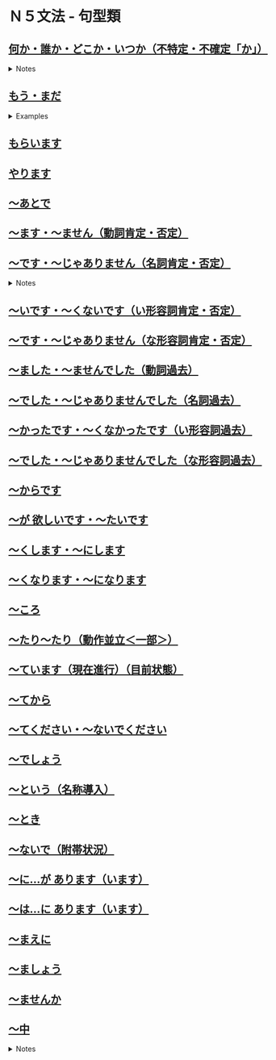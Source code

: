 # Ｎ５文法 - 句型類

## [何か・誰か・どこか・いつか（不特定・不確定「か」）](https://youtu.be/Os6Bg84NCMo)

<details><summary markdown="span">Notes</summary>

- 所謂的疑問詞是指在造疑問句時會使用的一些單字，例如「何（なに）」、「誰（だれ）」、「何時（いつ）」、「哪裡（どこ）」等。
- 如果在這些疑問詞後面加上「か」這個助詞，則「か」的意思是表示不確定或不特定的情況。以下是兩種用法：

### 表示還不確定的狀況下的疑問：使用疑問詞加上「か」

「你要吃什麼？」

- 「何`を`食べますか？」
  - 如果我已經和對方在餐廳裡面，然後問對方「你要吃什麼？」，這個時候對方已經確定要吃東西，那麼我就可以問「何か食べますか？」，意思是「你要吃什麼？」。

- 「何`か`食べますか？」
  - 「を」被省略
  - 如果我還不確定對方是否要吃東西，也就是對方的述語部分還不確定，那麼我就可以用か，意思是「你要吃什麼嗎？你要不要吃什麼？」

「昨天你去了哪裡？」

- 「昨日はどこ`へ`行きましたか。」
  - 如果我確定對方有去了別的地方，但是不確定去了哪裡，那麼我就可以問「昨日はどこへ行きましたか。」，意思是「你昨天去了哪裡？」
- 「昨日はどこ`か`行きましたか。」
  - 「へ」被省略
  - 如果今天是第一次見面，然後我想問對方昨天有沒有去哪裡，但是對方有可能都在家沒有出去，也有可能出去了，那麼我就可以問「昨日はどこか行きましたか。」，意思是「你昨天去了哪裡嗎？」。

「現在教室裡有誰？」

- 「今、教室に誰`が`いますか。」
  - 如果我確定教室有人，那麼我就可以問「今、教室に誰がいますか。」，意思是「現在教室裡有誰？」
- 「今、教室に誰`か`いますか。」
  - 如果我還不確定教室裡是否有人，那麼我就可以問「今、教室に誰かいますか。」，意思是「現在教室裡有人嗎？」。


### 表示還不特定的「か」

「財布`が`落ちましたよ。」

- 如果我看到對方的錢包掉了，那麼我就可以說「你的錢包掉了喔。」

「何`か`落ちましたよ。」

- 「好像掉了什麼東西。」
- 如果我看到對方掉了東西，但是不確定掉了什麼東西。即使我還不確定掉了什麼東西，但是我還是需要提醒對方，因為掉下東西這個情況是確定的。

「東京`へ`遊びに行きたいなあ。」

- 「我想去東京玩耶。」

「どこ`か`遊びに行きたいなあ。」

- 如果我想去玩，但是還沒有特定地點。意思是「我想去玩一玩，但是還不確定去哪裡。」

「山田さん、ちょっと手伝って。」

- 如果我想請山田小姐/先生幫忙，「三本小姐/先生，請幫個忙。」

「誰か、ちょっと手伝って。」

- 如果我需要幫忙，但是不確定誰可以幫忙，那麼我就可以說「有沒有人願意幫忙。」

「来年、家を買いたいです。」

- 如果我想明年買房子，那麼我就可以說「明年我想買房子。」

「いつか、家を買いたいです。」

- 如果我想買房子，但是還沒有特定時間，那麼我就可以說「我想買房子(但是還不確定什麼時候)。」

[例文](https://youtu.be/Os6Bg84NCMo?t=397)

外は暑かったでしょう？　何か飲みますか。
- 外面很熱吧 要喝點什麼嗎

すみません。中に誰かいますか。
- 不好意思 裡面有人嗎

周末はどこか遊びに行きましたか。
- 週末去玩了嗎

いつか自分の會社を作りたいです。
- 總有一天想要開自己的公司

[会話](https://youtu.be/Os6Bg84NCMo?t=428)

あの、何か落ちましたよ。
- 那個，你掉了甚麼喔

あ、すみません。…あれ? `どこか`で会いませんでしたか。
- 阿、抱歉。 ...咦? 是不是有在哪裡見過呢?

え? ああ、先週企業説明会で一緒に話を聞きましたよね。
- 咦? 阿，上星期在企業說明會上一起聽了說明吧。

ああ、思い出しました。いやあ、奇遇ですね。
- 阿，我想起來了。哎呀，真巧耶。

</summary></details>





## [もう・まだ](https://youtu.be/6l7ZIcleKoE)

<details><summary markdown="span">Examples</summary>

「もう」と「まだ」是副詞，根據詞性來看，它們後面會接動詞、い形容詞、な形容詞等等，有時候也可能接名詞。

> 「もう」表示已經發生的動作或狀態，包括一些已經改變的狀態、已經發生的情況或已經完成的動作。在中文中可以翻譯為「已經」。

> 而「まだ」表示某種狀態或情況尚未改變或尚未完成的階段，可以用來表達「還沒」的意思。

舉個例子來說，假設有一個動作「食べました」（已經吃了）。

問：「昼ご飯はもう食べましたか？」 ... 午飯，你已經吃了嗎？ 這個問句是詢問動作是否已經完成。

- 如果是的話，回答應該是「もう食べましだ」，即表示已經吃了。
- 如果還沒吃的話，該怎麼說呢？
  - 可以回答「まだ食べていません」，表示還沒吃完。
  - 或者可以簡單地回答「いいえ、まだです」，意思是「還沒」。
- 需要注意的是，如果回答「いいえ、まだ食べません」的話，這個用法有點奇怪，可以說是不正確的。
  - 這句話的意思是表達一直都不想吃飯，明明可以吃，但是不想吃，這個時候應該使用「いいえ、まだ食べません」。
  - 所以在回答「已經吃了飯嗎？」這個問題時，使用這樣的回答是奇怪的。
  - 如果想表達還沒吃的狀態，只需說「いいえ、まだ食べていません」或「いいえ、まだです」。

另外，這種表達方式不僅僅適用於動詞，也適用於形容詞。比如說「熱い」（熱的），下面來舉一個例子。


六月になりました。もう暑いですね。

- 這句話表示六月已經變得很熱了。在這個例子中，溫暖的狀態已經變成了熱的狀態，因此使用「もう」來表達。

10月になりました。まだ暑いですね。

- 這句話表示已經是10月了，但仍然很熱。根據一般情況來看，十月份的天氣應該開始變涼快，但今年的情況仍然很熱。這種情況下，使用「まだ」來表示還沒有改變成秋天的涼快狀態。

另外，當涉及到時間情況時，也可能會使用這兩個詞。例如：

A：もう9時ですか？そろそろ帰ります。

- 這句話表示「已經9點了，我差不多要回去了」。對於A來說，九點應該是該回家的時間，即玩的狀況已經變成了該回家的狀況，因此使用「もう」。

B：まだ9時ですよ。もう少し遊びましょう。

- 這句話表示「還只有9點呢，可以再玩一會兒」。對於B來說，九點對他來說是可以繼續玩的時間，他認為還很早，所以提議再玩一會兒，等到十點或十一點再回家。
- 對於A來說，九點已經是該回家的時間使用「もう」，但對B來說，還沒有到該回家的時間，因此使用「まだ」。

</summary></details>



## [もらいます](https://youtu.be/3qSNQQKTWmQ)
## [やります](https://youtu.be/K94H0QG26Ao)

## [～あとで](https://youtu.be/iPvPSYS3AKE)

## [～ます・～ません（動詞肯定・否定）](https://youtu.be/cygGNONmB9U)

## [～です・～じゃありません（名詞肯定・否定）](https://youtu.be/3zRXvtDnev8)

<details><summary markdown="span">Notes</summary>

丁寧體 (禮貌體)

> - 名詞 ... です        => 是XX
> - 名詞 ...じゃありません => 不是XX
> - 名詞 ...ではありません => 不是XX
>   - (...では 唸快速 就是縮成 じゃ  一般的日本人 常常用じゃ)

普通體

> - 名詞 ... だ    　=> 是XX
> - 名詞 ...じゃない => 不是XX

[例文](https://youtu.be/3zRXvtDnev8?t=301)

- 私は教師です
- 佐藤さんは会社員です
- 鈴木さんは学生じゃありません 社会人です
- 黃さんは留学生です 林さんも留学生です

[会話](https://youtu.be/3zRXvtDnev8?t=329)

- 初めまして 私は高橋です 筑波大学の学生です
- 私は陳です どうぞよろしくお願いします
- 陳さんは学生ですか
- いいえ 私は松岡商事の社員です
- そうですか どうぞよろしく

</summary></details>


## [～いです・～くないです（い形容詞肯定・否定）](https://youtu.be/GByt-fO-sRA)
## [～です・～じゃありません（な形容詞肯定・否定）](https://youtu.be/M2UYM1DlK_I)

## [～ました・～ませんでした（動詞過去）](https://youtu.be/VgIfyGDJSrE)
## [～でした・～じゃありませんでした（名詞過去）](https://youtu.be/9FgAj3ONjUw)
## [～かったです・～くなかったです（い形容詞過去）](https://youtu.be/NvlZJoSt5mg)
## [～でした・～じゃありませんでした（な形容詞過去）](https://youtu.be/vGZwOFVsETc)


## [～からです](https://youtu.be/M2ACwSXE_FI)
## [～が 欲しいです・～たいです](https://youtu.be/IuCqb-0mVC4)
## [～くします・～にします](https://youtu.be/q4JbhXZuZGY)
## [～くなります・～になります](https://youtu.be/w2d2YiJU9UA)
## [～ころ](https://youtu.be/FwSWiOrVntA)

## [～たり～たり（動作並立＜一部＞）](https://youtu.be/g1lb4vnh4yo)
## [～ています（現在進行）（目前状態）](https://youtu.be/9BWX8AERuCQ)

## [～てから](https://youtu.be/GSSeKB1pb14)
## [～てください・～ないでください](https://youtu.be/s4aJunA1Olk)


## [～でしょう](https://youtu.be/Q8KXlJ-qzZA)


## [～という（名称導入）](https://youtu.be/4ddcTf2CFf8)
## [～とき](https://youtu.be/9MhRk-DsycA)
## [～ないで（附帯状況）](https://youtu.be/tKPNE9CJ9LM)
## [～に…が あります（います）](https://youtu.be/Whuzgn3l-oo)
## [～は…に あります（います）](https://youtu.be/_huhMhP9DgY)
## [～まえに](https://youtu.be/_b61ETBoZvo)

## [～ましょう](https://youtu.be/eYOl26g6ao4)

## [～ませんか](https://youtu.be/laC5NIRwMZA)

## [～中](https://youtu.be/FDrYbQBOEVw)

<details><summary markdown="span">Notes</summary>

「中」這個詞有兩種念法：一個是「ちゅう」，另一個是「じゅう」。 有四種主要用法，依照用法念因不同。

1. 表示正在進行中的意思，接在動詞的ます形後面，(去掉「ます」的部分)再加上「中」。這時一定要念成「ちゅう」。

### **母親に電話をかけましたが、話し中でした。**

Eng: "I called my mother but she was on the phone."

| Word | Romaji | Role | Meaning |
| --- | --- | --- | --- |
| 母親 | ha-ha-o-ya | Object | mother |
| に | ni | Particle | marks the indirect object |
| 電話 | de-n-wa | Object | phone |
| を | o | Particle | marks the direct object |
| かけました | ka-ke-ma-shi-ta | Predicate | past tense of the verb かける (ka-keru, "to call") |
| が | ga | Particle | but |
| 話し中 | ha-na-shi-chu-u | Adjective | in the middle of a conversation |
| でした | de-shi-ta | Predicate | past tense of the copula です (de-su) |


### **この道は工事中ですから通ることができません**

Eng: "You can't pass through this road because it's under construction."

| Word | Romaji | Role | Meaning |
| --- | --- | --- | --- |
| この | ko-no | Adjective | this |
| 道 | mi-chi | Subject | road |
| は | wa | Particle | marks the subject of the sentence |
| 工事中 | kou-ji-chuu | Adjective | under construction |
| ですから | de-su-ka-ra | Conjunction | because |
| 通る | to-o-ru | Predicate | verb "to pass through" |
| ことができません | ko-to-ga-de-ki-ma-se-n | Negative Potential Verb | can't do / not possible to do |

2. 這個詞還可以表示全部、全體，這時要念成「じゅう」。

### **今日は一日中雨が降っていました。**

Eng: "It rained all day today."

| Word | Romaji | Role | Meaning |
| --- | --- | --- | --- |
| 今日 | kyoo | Subject | today |
| は | wa | Particle | topic marker |
| 一日中 | ichi-nichi-juu | Adverbial phrase | all day |
| 雨 | a-me | Subject | rain |
| が | ga | Particle | marks the subject of the sentence |
| 降っていました | fu-tte-i-ma-shi-ta | Predicate | past continuous tense of the verb 降る (fu-ru, "to rain") |

### **世界中で新型コロナが流行している。**

Eng: "The new coronavirus is spreading around the world."

| Word | Romaji | Role | Meaning |
| --- | --- | --- | --- |
| 世界中 | se-ka-i-juu | Noun | all over the world |
| で | de | Particle | marks the location where an action takes place |
| 新型コロナ | shin-gata ko-ro-na | Noun | new coronavirus |
| が | ga | Particle | marks the subject of the sentence |
| 流行している | ryuu-ko-u-shi-te-i-ru | Verb | present continuous form of the verb 流行する (ryuu-ko-u-su-ru, "to spread") |


3. 表示一個期間或期限，有時候要念「ちゅう」，有時候要念「じゅう」。但通常是念成「ちゅう」

### **夏休み中、友達と北海道へ行きました。**

Eng: "During summer vacation, I went to Hokkaido with my friends."

| Word | Romaji | Role | Meaning |
| --- | --- | --- | --- |
| 夏休み中 | na-tsu-yas-u-mi-chu-u | Adverbial phrase | during summer vacation |
| 友達 | to-mo-da-chi | Subject | friends |
| と | to | Particle | with |
| 北海道 | ho-kkai-do | Object | Hokkaido |
| へ | e | Particle | to |
| 行きました | i-ki-ma-shi-ta | Predicate | past tense of the verb 行く (i-ku, "to go") |

3.1 如果用「じゅう」，則表示某個時間點之前或之內，比如「今日中」、「今夜中」、「明日中」、「今年中」等。

### **希望者は今日中に申し込んでください**

Eng: "Please apply today for those who are interested."

| Word | Romaji | Role | Meaning |
| --- | --- | --- | --- |
| 希望者 | ki-bo-u-sha | Subject | those who are interested |
| は | wa | Particle | topic marker |
| 今日中に | kyoo-chuu-ni | Adverbial phrase | within today |
| 申し込んで | mo-shi-ko-n-de | Predicate | present continuous form of the verb 申し込む (mo-shi-ko-mu, "to apply") |
| ください | ku-da-sai | Auxiliary verb | please (polite command) |

4. 表示範圍或裡面的時候,用到ちゅう。

### **日本では100人中18人が高校卒業後に就職します。**

Eng: "In Japan, 18 out of 100 people get a job after graduating from high school."

| Word | Romaji | Role | Meaning |
| --- | --- | --- | --- |
| 日本 | ni-hon | Subject | Japan |
| では | de-wa | Particle | indicates the topic of the sentence |
| 100人中 | hya-ku-nin-chuu | Noun | "among 100 people" |
| 18人が | juu-hachi-nin-ga | Subject | 18 people |
| 高校卒業後に | kou-kou-sotsu-gyou-go-ni | Adverb | "after graduating from high school" |
| 就職します | shuu-shoku-shi-masu | Predicate | "get a job" in polite form |


### **植物は空気中の二酸化炭素を吸収します**

Eng: "Plants absorb carbon dioxide from the air."

| Word | Romaji | Role | Meaning |
| --- | --- | --- | --- |
| 植物 | shoku-butsu | Subject | plants |
| は | wa | Particle | marks the subject of the sentence |
| 空気中 | ku-ki-juu | Noun | in the air |
| の | no | Particle | indicates possession |
| 二酸化炭素 | ni-san-ka-tan-so | Noun | carbon dioxide |
| を | wo | Particle | marks the direct object of the sentence |
| 吸収します | kyu-shuu-shi-masu | Predicate | absorb(s) |

4.1 但是呢。名詞の中 名詞後面還有一個の的話,這個是中要念なか。

### **スープの中に何が入っていますか**

Eng: "What's in the soup?"

| Word | Romaji | Role | Meaning |
| --- | --- | --- | --- |
| スープ | su-pu | Subject | soup |
| の | no | Particle | indicates possession or connection |
| 中 | naka | Noun | inside |
| に | ni | Particle | indicates location or direction |
| 何 | na-ni | Pronoun | what |
| が | ga | Particle | marks the subject of the sentence |
| 入っています | hai-tte-i-ma-su | Predicate | present continuous form of the verb 入る (ha-iru, "to enter") + polite auxiliary verb います (i-ma-su) |

4.2 名詞直接接中的時候,要念ちゅう。

### **水中には魚がいます。**

Eng: "There are fish in the water."

| Word | Romaji | Role | Meaning |
| --- | --- | --- | --- |
| 水中 | sui-chuu | Noun | the water |
| に | ni | Particle | indicates the location of the action |
| は | wa | Particle | marks the topic of the sentence |
| 魚 | sa-ka-na | Noun | fish |
| が | ga | Particle | marks the subject of the sentence |
| います | i-ma-su | Predicate | present tense of the verb いる (i-ru, "to be") |


</summary></details>
